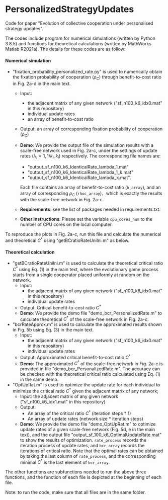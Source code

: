 # PersonalizedStrategyUpdates


Code for paper "Evolution of collective cooperation under personalised strategy updates".

The codes include program for numerical simulations (written by Python 3.8.5) and functions for theoretical calculations (written by MathWorks Matlab R2021a). The details for these codes are as follow:

#### Numerical simulation

- "fixation_probability_personalized_rate.py" is used to numerically obtain the fixation probability of cooperation ($\rho_C$) through benefit-to-cost ratio in Fig. 2a-d in the main text. 

  - Input: 

    - the adjacent matrix of any given network ("sf_n100_k6_idx0.mat" in this repository)
    - individual update rates
    - an array of benefit-to-cost ratio

  - Output: an array of corresponding fixation probability of cooperation ($\rho_C$)

  - **Demo**: We provide the output file of the simulation results with a scale-free network used in Fig. 2a-c, under the settings of update rates ($\lambda_i=1, 1/k_i, k_i$) respectively. The corresponding file names are:

    - "output_sf_n100_k6_IdenticalRate_lambda_1.mat"
    - "output_sf_n100_k6_IdenticalRate_lambda_1_k.mat"
    - "output_sf_n100_k6_IdenticalRate_lambda_k.mat".

    Each file contains an array of benefit-to-cost ratio (`b_array`), and an array of corresponding $\rho_C$ (`rhoc_array`)，which is exactly the results with the scale-free network in Fig. 2a-c. 
   - **Requirements**: see the list of packages needed in requirements.txt.
   - **Other instructions**: Please set the variable `cpu_cores_num` to the number of CPU cores on the local computer.
     

 To reproduce the plots in Fig. 2a-c, run this file and calculate the numerical and theoretical $C^*$ using "getBCratioRateUniIni.m" as below. 


#### Theoretical calculation

- "getBCratioRateUniIni.m" is used to calculate the theoretical critical ratio $C^*$ using Eq. (1) in the main text, where the evolutionary game process starts from a single cooperator placed uniformly at random on the network.
  - Input: 
    - the adjacent matrix of any given network ("sf_n100_k6_idx0.mat" in this repository)
    - individual update rates
  - Output: Critical benefit-to-cost ratio $C^*$
  - **Demo**: We provide the demo file "demo_bcr_PersonalizedRate.m" to calculate theoretical $C^*$ of the scale-free network in Fig. 2a-c. 
- "bcrRateApprox.m" is used to calculate the approximated results shown in Fig. 5b using Eq. (3)  in the main text. 
  - Input: 
    - the adjacent matrix of any given network ("sf_n100_k6_idx0.mat" in this repository)
    - individual update rates
  - Output: Approximated critical benefit-to-cost ratio $C^*$ 
  - **Demo**: The approximated $C^*$ of the scale-free network in Fig. 2a-c is provided in file "demo_bcr_PersonalizedRate.m".  The accuracy can be checked with the theoretical critical ratio calculated using Eq. (1) in the same demo.
- "OptUpRat.m" is used to optimize the update rate for each individual to minimize the critical ratio $C^*$  given the adjacent matrix of any network;
  - Input: the adjacent matrix of any given network ("sf_n100_k6_idx1.mat" in this repository)
  - Output: 
    - An array of the critical ratio $C^*$ (iteration steps * 1)
    - An array of update rates (network size * iteration steps)
  - **Demo**: We provide the demo file "demo_OptUpRat.m" to optimize update rates of a given scale-free network (Fig. 5d, e in the main text), and the output file "output_sf_100_k6_OptimalUpdateRate.mat" to show the results of optimization.  `rate_process` records the iteration process of update rates, and `bcr_array` records the iterations of critical ratio. Note that the optimal rates can be obtained by taking the last column of `rate_process`, and the corresponding minimal $C^*$ is the last element of `bcr_array`.


The other functions are subfunctions needed to run the above three functions, and the function of each file is depicted at the beginning of each file.



Note: to run the code, make sure that all files are in the same folder.

